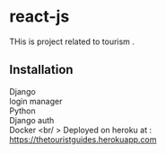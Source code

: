 # react-js
THis is project related to tourism .
<br/> 
## Installation <br/>
Django
<br/>login manager
<br/> Python
<br/> Django auth
<br/> Docker 
<br/ > Deployed on heroku at : https://thetouristguides.herokuapp.com
